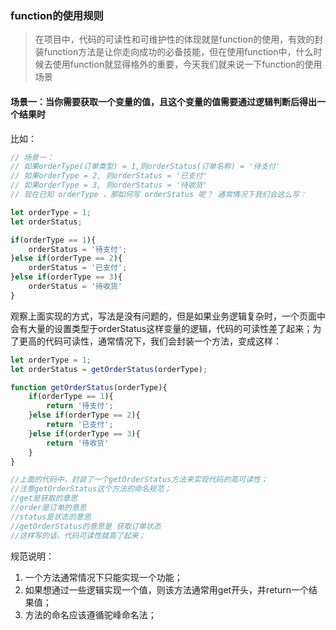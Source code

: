 ### function的使用规则

> 在项目中，代码的可读性和可维护性的体现就是function的使用，有效的封装function方法是让你走向成功的必备技能，但在使用function中，什么时候去使用function就显得格外的重要，今天我们就来说一下function的使用场景

#### 场景一：当你需要获取一个变量的值，且这个变量的值需要通过逻辑判断后得出一个结果时

比如： 

```javascript
// 场景一： 
// 如果orderType(订单类型) = 1,则orderStatus(订单名称) = '待支付'
// 如果orderType = 2, 则orderStatus = '已支付'
// 如果orderType = 3, 则orderStatus = '待收货'
// 现在已知 orderType ，那如何写 orderStatus 呢？ 通常情况下我们会这么写：

let orderType = 1;
let orderStatus;

if(orderType == 1){
    orderStatus = '待支付';
}else if(orderType == 2){
    orderStatus = '已支付';
}else if(orderType == 3){
    orderStatus = '待收货'
}
```

观察上面实现的方式，写法是没有问题的，但是如果业务逻辑复杂时，一个页面中会有大量的设置类型于orderStatus这样变量的逻辑，代码的可读性差了起来；为了更高的代码可读性，通常情况下，我们会封装一个方法，变成这样：

```javascript
let orderType = 1;
let orderStatus = getOrderStatus(orderType);

function getOrderStatus(orderType){
    if(orderType == 1){
    	return '待支付';
    }else if(orderType == 2){
        return '已支付';
    }else if(orderType == 3){
        return '待收货'
    }
}

//上面的代码中，封装了一个getOrderStatus方法来实现代码的高可读性；
//注意getOrderStatus这个方法的命名规范；
//get是获取的意思
//order是订单的意思
//status是状态的意思
//getOrderStatus的意思是 获取订单状态
//这样写的话，代码可读性就高了起来；
```

规范说明： 

1. 一个方法通常情况下只能实现一个功能；
2. 如果想通过一些逻辑实现一个值，则该方法通常用get开头，并return一个结果值；
3. 方法的命名应该遵循驼峰命名法；